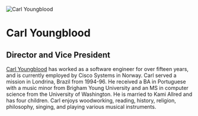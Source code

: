 ![Carl Youngblood](assets/carl-youngblood.png)
# Carl Youngblood
## Director and Vice President
[Carl Youngblood](http://no.linkedin.com/in/carlyoungblood) has worked as a software engineer for over fifteen years, and is currently employed by Cisco Systems in Norway. Carl served a mission in Londrina, Brazil from 1994-96. He received a BA in Portuguese with a music minor from Brigham Young University and an MS in computer science from the University of Washington. He is married to Kami Allred and has four children. Carl enjoys woodworking, reading, history, religion, philosophy, singing, and playing various musical instruments.
